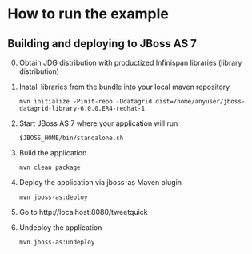 How to run the example
======================

Building and deploying to JBoss AS 7
------------------------------------

0) Obtain JDG distribution with productized Infinispan libraries (library distribution)

1) Install libraries from the bundle into your local maven repository

    `mvn initialize -Pinit-repo -Ddatagrid.dist=/home/anyuser/jboss-datagrid-library-6.0.0.ER4-redhat-1`
    
2) Start JBoss AS 7 where your application will run

    `$JBOSS_HOME/bin/standalone.sh`

3) Build the application

    `mvn clean package`

4) Deploy the application via jboss-as Maven plugin

    `mvn jboss-as:deploy`

5) Go to http://localhost:8080/tweetquick

6) Undeploy the application

    `mvn jboss-as:undeploy`
